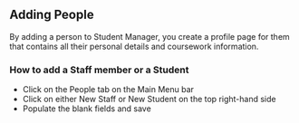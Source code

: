 
## **Adding People**

By adding a person to Student Manager, you create a profile page for them that contains all their personal details and coursework information. 

### **How to add a Staff member or a Student**
-	Click on the People tab on the Main Menu bar
-	Click on either New Staff or New Student on the top right-hand side
-	Populate the blank fields and save
